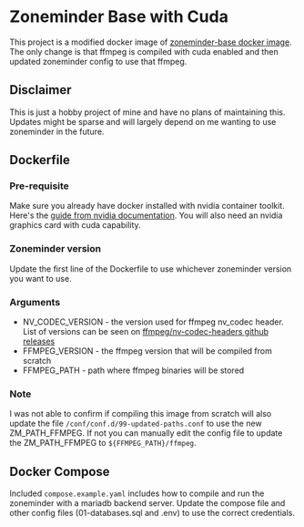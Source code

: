 # Zoneminder Base with Cuda

This project is a modified docker image of [zoneminder-base docker image](https://github.com/zoneminder-containers/zoneminder-base). The only change is that ffmpeg is compiled with cuda enabled and then updated zoneminder config to use that ffmpeg.

## Disclaimer

This is just a hobby project of mine and have no plans of maintaining this. Updates might be sparse and will largely depend on me wanting to use zoneminder in the future.

## Dockerfile

### Pre-requisite

Make sure you already have docker installed with nvidia container toolkit. Here's the [guide from nvidia documentation](https://docs.nvidia.com/datacenter/cloud-native/container-toolkit/latest/install-guide.html). You will also need an nvidia graphics card with cuda capability.

### Zoneminder version

Update the first line of the Dockerfile to use whichever zoneminder version you want to use.

### Arguments
 - NV_CODEC_VERSION - the version used for ffmpeg nv_codec header. List of versions can be seen on [ffmpeg/nv-codec-headers github releases](https://github.com/FFmpeg/nv-codec-headers/releases/)
 - FFMPEG_VERSION - the ffmpeg version that will be compiled from scratch
 - FFMPEG_PATH - path where ffmpeg binaries will be stored

### Note

I was not able to confirm if compiling this image from scratch will also update the file `/conf/conf.d/99-updated-paths.conf` to use the new ZM_PATH_FFMPEG. If not you can manually edit the config file to update the ZM_PATH_FFMPEG to `${FFMPEG_PATH}/ffmpeg`.

## Docker Compose

Included `compose.example.yaml` includes how to compile and run the zoneminder with a mariadb backend server. Update the compose file and other config files (01-databases.sql and .env) to use the correct credentials.